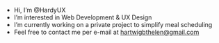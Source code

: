 - Hi, I’m @HardyUX
- I’m interested in Web Development & UX Design
- I’m currently working on a private project to simplify meal scheduling
- Feel free to contact me per e-mail at hartwigbthelen@gmail.com

<!---
HardyUX/HardyUX is a ✨ special ✨ repository because its `README.md` (this file) appears on your GitHub profile.
You can click the Preview link to take a look at your changes.
--->
